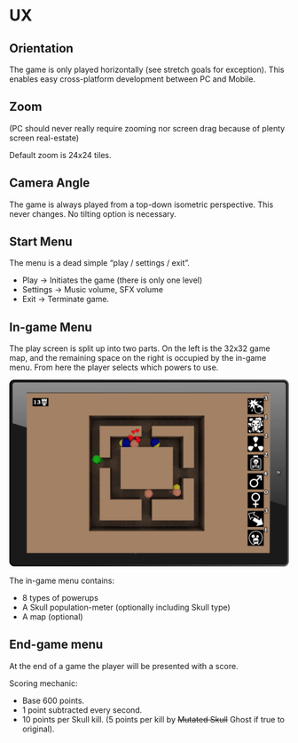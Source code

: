 # UX

## Orientation

The game is only played horizontally (see stretch goals for exception). This enables easy cross-platform development between PC and Mobile.

## Zoom

(PC should never really require zooming nor screen drag because of plenty screen real-estate)

Default zoom is 24x24 tiles.

## Camera Angle
The game is always played from a top-down isometric perspective. This never changes. No tilting option is necessary.

## Start Menu
The menu is a dead simple “play / settings / exit”.

- Play → Initiates the game (there is only one level)
- Settings → Music volume, SFX volume
- Exit → Terminate game.

## In-game Menu
The play screen is split up into two parts. On the left is the 32x32 game map, and the remaining space on the right is occupied by the in-game menu. From here the player selects which powers to use.

![](ui-mockup1.png)

The in-game menu contains:
- 8 types of powerups
- A Skull population-meter (optionally including Skull type)
- A map (optional)

## End-game menu

At the end of a game the player will be presented with a score.

Scoring mechanic:
- Base 600 points.
- 1 point subtracted every second.
- 10 points per Skull kill. (5 points per kill by ~~Mutated Skull~~ Ghost if true to original).
